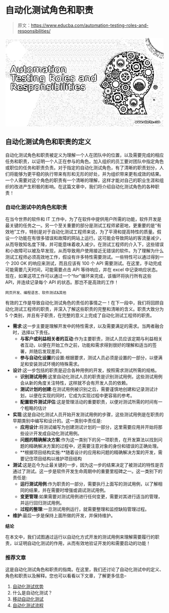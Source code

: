 # 自动化测试角色和职责

> 原文：<https://www.educba.com/automation-testing-roles-and-responsibilities/>

![Automation Testing Roles and Responsibilities](img/ca0f2c34a1d16141cfe2ea99d06c1a65.png)



## 自动化测试角色和职责的定义

自动化测试角色和职责被定义为理解一个人在团队中的位置，以及需要完成的相应任务和职责，以证明一个人正在参与的角色。加入组织的员工要对团队中指定角色或职位的任务和职责负责。对于指定的自动化测试角色，有了清晰的职责划分，人们将能够为更平稳的执行带来有形和无形的好处，并为组织带来更有成效的结果。一个人需要对这个角色的职责有一个清晰的理解，这样才能对自己的职业生涯和组织的改进产生积极的影响。在这篇文章中，我们将介绍自动化测试角色的各种职责！

### 自动化测试中的角色和职责

在当今世界的软件和 IT 工作中，为了在软件中提供用户所需的功能，软件开发是最关键的任务之一。另一个至关重要的部分是测试工程师紧密地，更重要的是“有效地”工作，特别是对于自动化测试工程师来说，为了平滑和提高特性的质量。假设一个功能在有很多错误和故障的网站上运行。这可能会导致网站的客流量减少，从而导致知名度下降，并可能意味着收入减少。在测试工程师的介入下，这些错误和小故障可以被及早发现，从而导致用户使用接近无错误的软件。为了理解为什么测试工程师必须高效地工作，假设有许多特性需要测试。一些特性可以通过得到一个 200 OK 的响应来测试，而且应该有 100 个 API 需要测试。在这里，手动完成可能需要几天时间，可能需要点击 API 等待响应，并在 excel 中记录响应状态。现在，如果这项工作可以通过一个“for”循环来完成，该循环将执行所有这些 API，并连续记录每个 API 的状态。那岂不是高效的工作！

<small>网页开发、编程语言、软件测试&其他</small>

有效的工作是导致自动化测试角色的责任的事情之一！在下一段中，我们将回顾自动化测试工程师的职责，并深入了解这些职责的完整和清晰的含义。职责大致分为 5 个类别，并且有子职责，在完整的意义上完成了自动化测试工程师的职责。

*   **需求**:这一步主要是理解开发中的特性需求，以及需要满足的需求。当两者融合时，选择以下责任。
    *   **与客户或利益相关者的互动**:作为主要职责，测试人员应该定期与利益相关者互动，以便在开始工作之前，功能和需求得到很好的理解和适当的签署，并随后发现差异。
    *   **参与自动化设置**的设置:根据要求，测试人员必须是设置的一部分，以便满足和安装测试环境的特殊需求。
*   **设计**:这一步包括的职责是迎合各种用例的开发，按照需求测试所需的规格。
    *   **识别测试用例**:这里自动化测试人员的职责是识别测试用例，这些测试用例会从新的角度关注特性，这样就不会有开发人员的依赖。
    *   **测试计划的创建**:在测试用例被识别之后，需要谨慎地创建和记录测试计划，以便在实现的同时，它成为实现过程中更容易的参考。
    *   **配置软件测试评估**:这是管理活动的重要职责，以便对测试所需的时间有一个粗略的估计
*   **实现**:这是自动化测试人员开始开发测试用例的步骤，这些测试用例是在职责的早期类别中编写和设计的。这一类别中责任是:
    *   **应用设计**:将测试编写为创建测试计划的一部分，这里需要应用并开始将那些设计开发成自动化测试用例。
    *   **问题的精确解决方案**:作为这一类别下的另一项职责，在开发算法以找到问题的精确解决方案的过程中，还需要注意对象的身份和错误的正确处理。
    *   **根据项目结构实施:**随着设计的应用和问题的精确解决方案的开发，需要记住项目结构以维护项目结构
*   **测试**:这是迄今为止最关键的一步，因为这一步的结果决定了被测试的特性是否通过了测试。这一步是软件开发生命周期中的重要里程碑之一。这一类别下的责任是:
    *   **运行测试用例**:作为职责的一部分，需要执行上面写的测试用例，以了解相同的结果，并在需要时增强或调试测试用例。
    *   **变更管理**:如果需要对测试用例进行任何变更，需要对其进行适当的管理，并运行回归测试用例。
    *   **过程的整理**:一旦测试用例运行，就需要整理和监控缺陷管理过程。
*   **维护**:最后一步是保持上面所做的开发，并保持维护。

**结论**

在本文中，我们试图通过运行以自动化方式开发的测试用例来理解需要履行的职责，以证明自动化测试的作用，从而有效地验证开发的和需要启动的功能！

### 推荐文章

这是自动化测试角色和职责的指南。在这里，我们还讨论了自动化测试中的定义、角色和职责以及解释。您也可以看看以下文章，了解更多信息–

1.  [自动化测试优势](https://www.educba.com/automation-testing-advantages/)
2.  什么是自动化测试？
3.  [移动自动化测试](https://www.educba.com/mobile-automation-testing/)
4.  [自动化测试流程](https://www.educba.com/automation-testing-process/)





